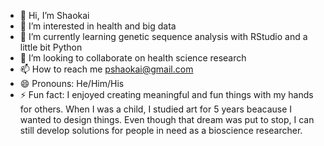 - 👋 Hi, I’m Shaokai
- 👀 I’m interested in health and big data
- 🌱 I’m currently learning genetic sequence analysis with RStudio and a little bit Python
- 💞️ I’m looking to collaborate on health science research
- 📫 How to reach me pshaokai@gmail.com
- 😄 Pronouns: He/Him/His
- ⚡ Fun fact: I enjoyed creating meaningful and fun things with my hands for others. When I was a child, I studied art for 5 years beacause I wanted to design things. Even though that dream was put to stop, I can still develop solutions for people in need as a bioscience researcher.

<!---
Baeshao/Baeshao is a ✨ special ✨ repository because its `README.md` (this file) appears on your GitHub profile.
You can click the Preview link to take a look at your changes.
--->
